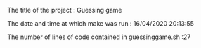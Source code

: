 The title of the project : Guessing game

The date and time at which make was run : 16/04/2020 20:13:55

The number of lines of code contained in guessinggame.sh :27

